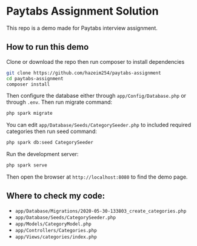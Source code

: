 # Paytabs Assignment Solution

This repo is a demo made for Paytabs interview assignment.

## How to run this demo
Clone or download the repo then run composer to install dependencies

```bash
git clone https://github.com/hazeim254/paytabs-assignment
cd paytabs-assignment
composer install
```

Then configure the database either through `app/Config/Database.php` or through `.env`. Then run migrate command:
```bash
php spark migrate 
```

You can edit `app/Database/Seeds/CategorySeeder.php` to included required categories then run seed command:
```bash 
php spark db:seed CategorySeeder
```

Run the development server:
 ```bash
 php spark serve
```

Then open the browser at `http://localhost:8080` to find the demo page.

## Where to check my code:
- `app/Database/Migrations/2020-05-30-133803_create_categories.php`
- `app/Database/Seeds/CategorySeeder.php`
- `app/Models/CategoryModel.php`
- `app/Controllers/Categories.php`
- `app/Views/categories/index.php`